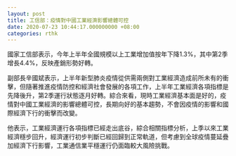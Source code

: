 ```yaml
---
layout: post
title: 工信部：疫情對中國工業經濟影響總體可控
date: 2020-07-23 10:44:17.000000000 +08:00
categories: rthk
---
```


國家工信部表示，今年上半年全國規模以上工業增加值按年下降1.3%，其中第2季增長4.4%，反映產銷形勢好轉。

副部長辛國斌表示，上半年新型肺炎疫情從供需兩側對工業經濟造成前所未有的衝擊，但隨著推進疫情防控和經濟社會發展的各項工作，上半年工業經濟各項指標是先降後升，第2季運行狀態逐月好轉。綜合來看，現時工業經濟基本面是好的，疫情對中國工業經濟的影響總體可控，長期向好的基本趨勢，不會因疫情的影響和國際經濟下行的衝擊而改變。

他表示，工業經濟運行各項指標已經走出底谷，綜合相關指標分析，上季以來工業經濟穩步回升，經濟運行初步判斷已經回歸到正常軌道，但考慮到全球疫情蔓延疊加經濟下行影響，工業通信業平穩運行仍面臨較大風險挑戰。
